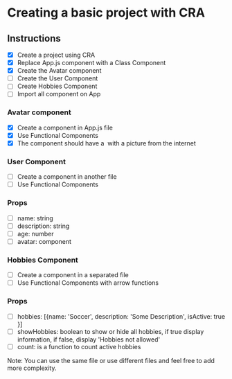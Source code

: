 # Creating a basic project with CRA

## Instructions

- [X] Create a project using CRA
- [X] Replace App.js component with a Class Component
- [X] Create the Avatar component
- [ ] Create the User Component
- [ ] Create Hobbies Component
- [ ] Import all component on App

### Avatar component

- [X] Create a component in App.js file
- [X] Use Functional Components
- [X] The component should have a <img /> with a picture from the internet

### User Component
- [ ] Create a component in another file
- [ ] Use Functional Components

### Props
- [ ] name: string
- [ ] description: string
- [ ] age: number
- [ ] avatar: component

### Hobbies Component
- [ ] Create a component in a separated file
- [ ] Use Functional Components with arrow functions

### Props
- [ ] hobbies: [{name: 'Soccer', description: 'Some Description', isActive: true }]
- [ ] showHobbies: boolean to show or hide all hobbies, if true display information, if false, display 'Hobbies not allowed'
- [ ] count: is a function to count active hobbies

Note: You can use the same file or use different files and feel free to add more complexity.
